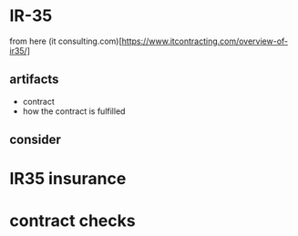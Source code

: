 # IR-35

from here (it consulting.com)[https://www.itcontracting.com/overview-of-ir35/]

## artifacts

* contract
* how the contract is fulfilled

## consider

# IR35 insurance
# contract checks
